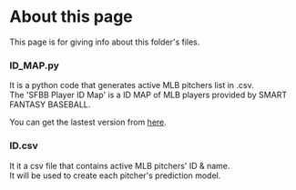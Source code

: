# About this page  
This page is for giving info about this folder's files.

### ID_MAP.py 
It is a python code that generates active MLB pitchers list in .csv.  
The 'SFBB Player ID Map' is a ID MAP of MLB players provided by SMART FANTASY BASEBALL.  
  
You can get the lastest version from <a href="https://www.smartfantasybaseball.com/tools/">here</a>.

### ID.csv
It it a csv file that contains active MLB pitchers' ID & name.  
It will be used to create each pitcher's prediction model.
